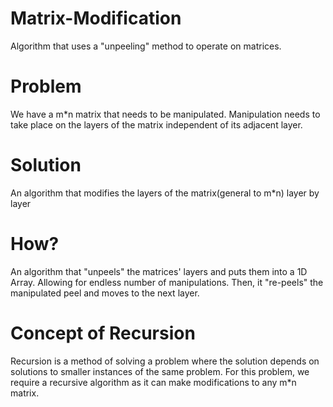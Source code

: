 # Matrix-Modification
Algorithm that uses a "unpeeling" method to operate on matrices.

# Problem
We have a m*n matrix that needs to be manipulated. 
Manipulation needs to take place on the layers of the matrix independent of its adjacent layer.

# Solution
An algorithm that modifies the layers of the matrix(general to m*n) layer by layer

# How?
An algorithm that "unpeels" the matrices' layers and puts them into a 1D Array. Allowing for endless number of manipulations. Then, it "re-peels" the manipulated peel and moves to the next layer. 

# Concept of Recursion
Recursion is a method of solving a problem where the solution depends on solutions to smaller instances of the same problem. For this problem, we require a recursive algorithm as it can make modifications to any m*n matrix.  
